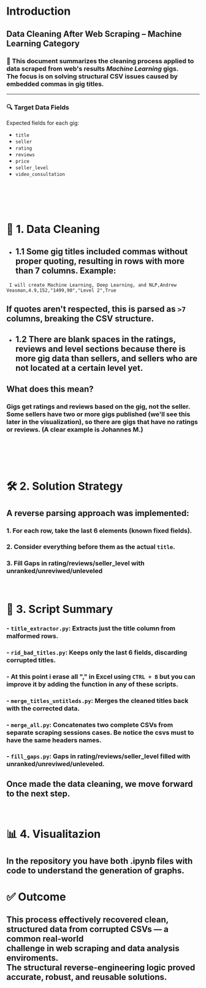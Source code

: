 # Introduction
## Data Cleaning After Web Scraping – Machine Learning Category

### 📌 This document summarizes the cleaning process applied to data scraped from web's results *Machine Learning* gigs. <br> The focus is on solving structural CSV issues caused by embedded commas in gig titles.

---

### 🔍 Target Data Fields
Expected fields for each gig:
- `title`
- `seller`
- `rating`
- `reviews`
- `price`
- `seller_level`
- `video_consultation`

<br><br>
---
# 🧹 1. Data Cleaning

- ## 1.1 Some gig titles included commas without proper quoting, resulting in rows with more than 7 columns. Example:

```csv
 I will create Machine Learning, Deep Learning, and NLP,Andrew Veasman,4.9,152,"1499,90","Level 2",True
```

## If quotes aren't respected, this is parsed as `>7` columns, breaking the CSV structure.


- ## 1.2 There are blank spaces in the ratings, reviews and level sections because there is more gig data than sellers, and sellers who are not located at a certain level yet.
## What does this mean?
### Gigs get ratings and reviews based on the gig, not the seller.<br>Some sellers have two or more gigs published (we'll see this later in the visualization), so there are gigs that have no ratings <br>or reviews. (A clear example is Johannes M.)
<br><br>
---


# 🛠️ 2. Solution Strategy
## A reverse parsing approach was implemented:
### 1. For each row, take the last 6 elements (known fixed fields).
### 2. Consider everything before them as the actual `title`.
### 3. Fill Gaps in rating/reviews/seller_level with unranked/unreviwed/unleveled


<br>

# 🔧 3. Script Summary

### - **`title_extractor.py`**: Extracts just the title column from malformed rows.
### - **`rid_bad_titles.py`**: Keeps only the last 6 fields, discarding corrupted titles.
### - At this point i erase all "," in Excel using `CTRL + B` but you can improve it by adding the function in any of these scripts.
### - **`merge_titles_untitleds.py`**: Merges the cleaned titles back with the corrected data.
### - **`merge_all.py`**: Concatenates two complete CSVs from separate scraping sessions cases. Be notice the csvs must to have the same headers names.
### - **`fill_gaps.py`**: Gaps in rating/reviews/seller_level filled with unranked/unreviwed/unleveled.
## Once made the data cleaning, we move forward to the next step.

<br>

# 📊 4. Visualitazion
## In the repository you have both .ipynb files with code to understand the generation of graphs.

# ✅ Outcome
## This process effectively recovered clean, structured data from corrupted CSVs — a common real-world <br>  challenge in web scraping and data analysis enviroments. <br> The structural reverse-engineering logic proved accurate, robust, and reusable solutions.
